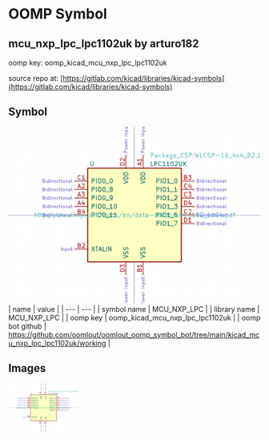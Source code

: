 # OOMP Symbol  
## mcu_nxp_lpc_lpc1102uk  by arturo182  
  
oomp key: oomp_kicad_mcu_nxp_lpc_lpc1102uk  
  
source repo at: [https://gitlab.com/kicad/libraries/kicad-symbols](https://gitlab.com/kicad/libraries/kicad-symbols)  
## Symbol  
  
[![working.png](working_600.png)](working.png)  
| name | value | 
| --- | --- | 
| symbol name | MCU_NXP_LPC | 
| library name | MCU_NXP_LPC | 
| oomp key | oomp_kicad_mcu_nxp_lpc_lpc1102uk | 
| oomp bot github | https://github.com/oomlout/oomlout_oomp_symbol_bot/tree/main/kicad_mcu_nxp_lpc_lpc1102uk/working | 
## Images  
  
[![working.png](working_140.png)](working.png)  
